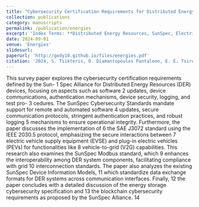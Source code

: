 ```yaml
---
title: "Cybersecurity Certification Requirements for Distributed Energy Resources: A Survey of SunSpec Alliance Standards"
collection: publications
category: manuscripts
permalink: /publication/energies
excerpt: 'Index Terms: **Distributed Energy Resources, SunSpec, Electric Vehicles, Cybersecurity**'
date: 2024-09-01
venue: 'Energies'
slidesurl: 
paperurl: 'http://gody10.github.io/files/energies.pdf'
citation: '2024, S. Tsikteris, O. Diamantopoulos Pantaleon, E. E. Tsiropoulou, "Cybersecurity Certification Requirements for Distributed Energy Resources: A Survey of SunSpec Alliance Standards", Energies 2024, Accepted'
---
```


This survey paper explores the cybersecurity certification requirements defined by the Sun- 1
Spec Alliance for Distributed Energy Resources (DER) devices, focusing on aspects such as software 2
updates, device communications, authentication mechanisms, device security, logging, and test pro- 3
cedures. The SunSpec Cybersecurity Standards mandate support for remote and automated software 4
updates, secure communication protocols, stringent authentication practices, and robust logging 5
mechanisms to ensure operational integrity. Furthermore, the paper discusses the implementation of 6
the SAE J3072 standard using the IEEE 2030.5 protocol, emphasizing the secure interactions between 7
electric vehicle supply equipment (EVSE) and plug-in electric vehicles (PEVs) for functionalities like 8
vehicle-to-grid (V2G) capabilities. This research also examines the SunSpec Modbus standard, which 9
enhances the interoperability among DER system components, facilitating compliance with grid 10
interconnection standards. The paper also analyzes the existing SunSpec Device Information Models, 11
which standardize data exchange formats for DER systems across communication interfaces. Finally, 12
the paper concludes with a detailed discussion of the energy storage cybersecurity specification and 13
the blockchain cybersecurity requirements as proposed by the SunSpec Alliance. 14